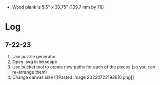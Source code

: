 - Wood plank is 5.5" x 30.75" (139.7 mm by 78)

# Log
## 7-22-23
1. Use puzzle generator
2. Open .svg in inkscape
3. Use bucket tool to create new paths for each of the pieces (so you can re-arrange them)
4. Change canvas size 
![[Pasted image 20230722193610.png]]